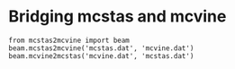 # Bridging mcstas and mcvine

```
from mcstas2mcvine import beam
beam.mcstas2mcvine('mcstas.dat', 'mcvine.dat')
beam.mcvine2mcstas('mcvine.dat', 'mcstas.dat')
```
